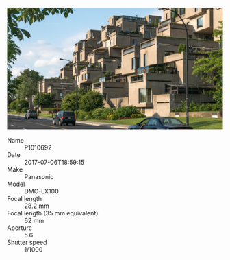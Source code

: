 [![P1010692](/photos/hd/P1010692.jpg)](/photos/full/P1010692.jpg?raw=true)

<dl>
  <dt>Name</dt>
  <dd>P1010692</dd>
  <dt>Date</dt>
  <dd>2017-07-06T18:59:15</dd>
  <dt>Make</dt>
  <dd>Panasonic</dd>
  <dt>Model</dt>
  <dd>DMC-LX100</dd>
  <dt>Focal length</dt>
  <dd>28.2 mm</dd>
  <dt>Focal length (35 mm equivalent)</dt>
  <dd>62 mm</dd>
  <dt>Aperture</dt>
  <dd>5.6</dd>
  <dt>Shutter speed</dt>
  <dd>1/1000</dd>
</dl>
